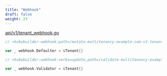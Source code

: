 ```yaml
---
title: "Webhook"
draft: false
weight: 23
---
```


[api/v1/tenant_webhook.go](https://github.com/zoetrope/kubebuilder-training/blob/master/static/codes/tenant/api/v1/tenant_webhook.go)

```go
// +kubebuilder:webhook:path=/mutate-multitenancy-example-com-v1-tenant,mutating=true,failurePolicy=fail,groups=multitenancy.example.com,resources=tenants,verbs=create,versions=v1,name=mtenant.kb.io

var _ webhook.Defaulter = &Tenant{}
```

```go
// +kubebuilder:webhook:verbs=update,path=/validate-multitenancy-example-com-v1-tenant,mutating=false,failurePolicy=fail,groups=multitenancy.example.com,resources=tenants,versions=v1,name=vtenant.kb.io

var _ webhook.Validator = &Tenant{}
```
